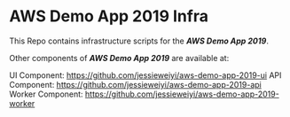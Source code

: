 # AWS Demo App 2019 Infra

This Repo contains infrastructure scripts for the ***AWS Demo App 2019***.

Other components of ***AWS Demo App 2019*** are available at: 

UI Component: https://github.com/jessieweiyi/aws-demo-app-2019-ui
API Component: https://github.com/jessieweiyi/aws-demo-app-2019-api
Worker Component: https://github.com/jessieweiyi/aws-demo-app-2019-worker

